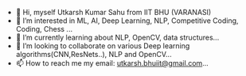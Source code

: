 - 👋 Hi, myself Utkarsh Kumar Sahu from IIT BHU (VARANASI)
- 👀 I’m interested in ML, AI, Deep Learning, NLP, Competitive Coding, Coding, Chess ...
- 🌱 I’m currently learning about NLP, OpenCV, data structures...
- 💞️ I’m looking to collaborate on various Deep learning algorithms(CNN,ResNets..), NLP and OpenCV... 
- 📫 How to reach me my email: utkarsh.bhuiit@gmail.com...

<!---
utkarsh-iitbhu/utkarsh-iitbhu is a ✨ special ✨ repository because its `README.md` (this file) appears on your GitHub profile.
You can click the Preview link to take a look at your changes.
--->
